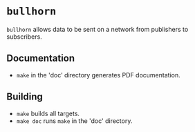 # `bullhorn`

`bullhorn` allows data to be sent on a network from publishers to subscribers.

## Documentation

* `make` in the 'doc' directory generates PDF documentation.

## Building

* `make` builds all targets.
* `make doc` runs `make` in the 'doc' directory.
